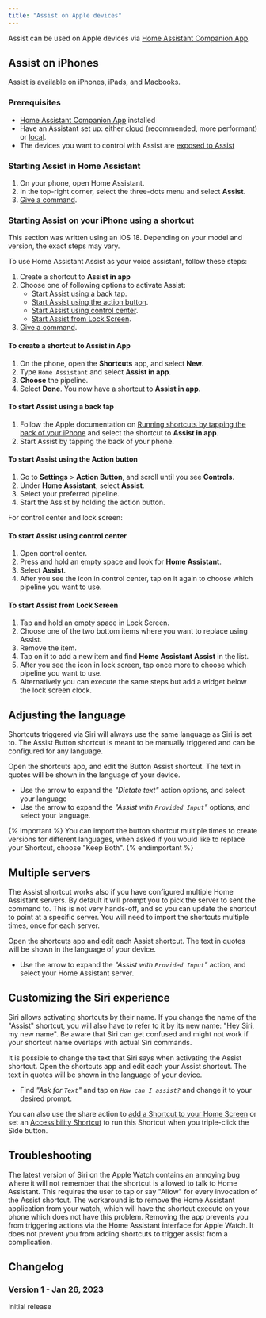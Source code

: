 ```yaml
---
title: "Assist on Apple devices"
---
```


Assist can be used on Apple devices via [Home Assistant Companion App](https://apps.apple.com/us/app/home-assistant/id1099568401).

## Assist on iPhones

Assist is available on iPhones, iPads, and Macbooks.

### Prerequisites

- [Home Assistant Companion App](https://companion.home-assistant.io/docs/getting_started/) installed
- Have an Assistant set up: either [cloud](https://www.home-assistant.io/voice_control/voice_remote_cloud_assistant/) (recommended, more performant) or [local](https://www.home-assistant.io/voice_control/voice_remote_local_assistant/).
- The devices you want to control with Assist are [exposed to Assist](/voice_control/voice_remote_expose_devices/)

### Starting Assist in Home Assistant

1. On your phone, open Home Assistant.
2. In the top-right corner, select the three-dots menu and select **Assist**.
3. [Give a command](/voice_control/custom_sentences/).

### Starting Assist on your iPhone using a shortcut

This section was written using an iOS 18. Depending on your model and version, the exact steps may vary.

To use Home Assistant Assist as your voice assistant, follow these steps:

1. Create a shortcut to **Assist in app**
2. Choose one of following options to activate Assist:
   - [Start Assist using a back tap](#to-start-assist-using-a-back-tap).
   - [Start Assist using the action button](#to-start-assist-using-the-action-button).
   - [Start Assist using control center](#to-start-assist-using-control-center).
   - [Start Assist from Lock Screen](#to-start-assist-from-lock-screen).
3. [Give a command](/voice_control/custom_sentences/).

#### To create a shortcut to Assist in App

1. On the phone, open the **Shortcuts** app, and select **New**.
2. Type `Home Assistant` and select **Assist in app**.
3. **Choose** the pipeline.
4. Select **Done**. You now have a shortcut to **Assist in app**.

#### To start Assist using a back tap

1. Follow the Apple documentation on [Running shortcuts by tapping the back of your iPhone](https://support.apple.com/en-gb/guide/shortcuts/apd897693606/ios) and select the shortcut to **Assist in app**.
2. Start Assist by tapping the back of your phone.

#### To start Assist using the Action button

1. Go to **Settings** > **Action Button**, and scroll until you see **Controls**.
2. Under **Home Assistant**, select **Assist**.
3. Select your preferred pipeline.
4. Start the Assist by holding the action button.

For control center and lock screen:

#### To start Assist using control center

1. Open control center.
2. Press and hold an empty space and look for **Home Assistant**.
3. Select **Assist**.
4. After you see the icon in control center, tap on it again to choose which pipeline you want to use.

#### To start Assist from Lock Screen

1. Tap and hold an empty space in Lock Screen.
2. Choose one of the two bottom items where you want to replace using Assist.
3. Remove the item.
4. Tap on it to add a new item and find **Home Assistant Assist** in the list.
5. After you see the icon in lock screen, tap once more to choose which pipeline you want to use.
6. Alternatively you can execute the same steps but add a widget below the lock screen clock.

## Adjusting the language

Shortcuts triggered via Siri will always use the same language as Siri is set to. The Assist Button shortcut is meant to be manually triggered and can be configured for any language.

Open the shortcuts app, and edit the Button Assist shortcut. The text in quotes will be shown in the language of your device.

- Use the arrow to expand the _"Dictate text"_ action options, and select your language
- Use the arrow to expand the _"Assist with `Provided Input`"_ options, and select your language.

{% important %}
You can import the button shortcut multiple times to create versions for different languages, when asked if you would like to replace your Shortcut, choose "Keep Both".
{% endimportant %}

## Multiple servers

The Assist shortcut works also if you have configured multiple Home Assistant servers. By default it will prompt you to pick the server to sent the command to. This is not very hands-off, and so you can update the shortcut to point at a specific server. You will need to import the shortcuts multiple times, once for each server.

Open the shortcuts app and edit each Assist shortcut. The text in quotes will be shown in the language of your device.

- Use the arrow to expand the _"Assist with `Provided Input`"_ action, and select your Home Assistant server.

## Customizing the Siri experience

Siri allows activating shortcuts by their name. If you change the name of the "Assist" shortcut, you will also have to refer to it by its new name: "Hey Siri, my new name". Be aware that Siri can get confused and might not work if your shortcut name overlaps with actual Siri commands.

It is possible to change the text that Siri says when activating the Assist shortcut. Open the shortcuts app and edit each your Assist shortcut. The text in quotes will be shown in the language of your device.

- Find _"Ask for `Text`"_ and tap on _`How can I assist?`_ and change it to your desired prompt.

You can also use the share action to [add a Shortcut to your Home Screen](https://support.apple.com/guide/shortcuts/apd735880972/ios) or set an [Accessibility Shortcut](https://support.apple.com/en-gb/HT204390) to run this Shortcut when you triple-click the Side button.

## Troubleshooting

The latest version of Siri on the Apple Watch contains an annoying bug where it will not remember that the shortcut is allowed to talk to Home Assistant. This requires the user to tap or say "Allow" for every invocation of the Assist shortcut. The workaround is to remove the Home Assistant application from your watch, which will have the shortcut execute on your phone which does not have this problem. Removing the app prevents you from triggering actions via the Home Assistant interface for Apple Watch. It does not prevent you from adding shortcuts to trigger assist from a complication.

## Changelog

### Version 1 - Jan 26, 2023

Initial release
